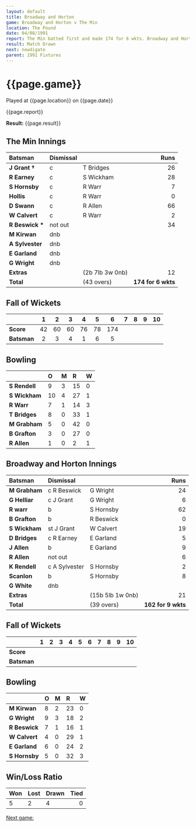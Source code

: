```yaml
---
layout: default
title: Broadway and Horton
game: Broadway and Horton v The Min
location: The Pound
date: 04/08/1991
report: The Min batted first and made 174 for 6 wkts. Broadway and Horton were 162 for 9 wkts when time ran out
result: Match Drawn
next: newdigate
parent: 1991 Fixtures
---
```


# {{page.game}}

Played at {{page.location}} on {{page.date}}

{{page.report}}

**Result:** {{page.result}}

## The Min Innings

| Batsman | Dismissal |  | Runs |
|:---|:---|---|---:|
| **J Grant &#8224;** | c | T Bridges | 26 | 
| **R Earney** | c | S Wickham | 28 | 
| **S Hornsby** | c | R Warr | 7 | 
| **Hollis** | c | R Warr | 0 | 
| **D Swann** | c | R Allen | 66 | 
| **W Calvert** | c | R Warr | 2 | 
| **R Beswick &#42;** | not out |  | 34 | 
| **M Kirwan** | dnb |  |  | 
| **A Sylvester** | dnb |  |  | 
| **E Garland** | dnb |  |  | 
| **G Wright** | dnb |  |  | 
| **Extras** | | (2b 7lb 3w 0nb) | 12 | 
| **Total** | | (43 overs) | **174 for 6 wkts** | 

## Fall of Wickets

| | 1 | 2 | 3 | 4 | 5 | 6 | 7 | 8 | 9 | 10 |
|---|:---:|:---:|:---:|:---:|:---:|:---:|:---:|:---:|:---:|:---:|
| **Score** | 42 | 60 | 60 | 76 | 78 | 174 |  |  |  |  | 
| **Batsman** | 2 | 3 | 4 | 1 | 6 | 5 |  |  |  |  | 

## Bowling

| | O | M | R | W |
|---|:---|:---|:---|:---|
| **S Rendell** | 9 | 3 | 15 | 0 | 
| **S Wickham** | 10 | 4 | 27 | 1 | 
| **R Warr** | 7 | 1 | 14 | 3 | 
| **T Bridges** | 8 | 0 | 33 | 1 |
| **M Grabham** | 5 | 0 | 42 | 0 | 
| **B Grafton** | 3 | 0 | 27 | 0 | 
| **R Allen** | 1 | 0 | 2 | 1 | 

## Broadway and Horton Innings

| Batsman | Dismissal |  | Runs |
|:---|:---|---|---:|
| **M Grabham** | c R Beswick | G Wright | 24 | 
| **G Helliar** | c J Grant | G Wright | 6 | 
| **R warr** | b | S Hornsby | 62 | 
| **B Grafton** | b | R Beswick | 0 | 
| **S Wickham** | st J Grant | W Calvert | 19 | 
| **D Bridges** | c R Earney | E Garland | 5 |
| **J Allen** | b | E Garland | 9 | 
| **R Allen** | not out |  | 6 |
| **K Rendell** | c A Sylvester | S Hornsby | 2 | 
| **Scanlon** | b | S Hornsby | 8 | 
| **G White** | dnb |  |  |
| **Extras** | | (15b 5lb 1w 0nb) | 21 | 
| **Total** | | (39 overs) | **162 for 9 wkts** | 

## Fall of Wickets

| | 1 | 2 | 3 | 4 | 5 | 6 | 7 | 8 | 9 | 10 |
|---|:---:|:---:|:---:|:---:|:---:|:---:|:---:|:---:|:---:|:---:|
| **Score** |  |  |  |  |  |  |  |  |  |  |
| **Batsman** |  |  |  |  |  |  |  |  |  |  |

## Bowling

| | O | M | R | W |
|---|:---|:---|:---|:---|
| **M Kirwan** | 8 | 2 | 23 | 0 | 
| **G Wright** | 9 | 3 | 18 | 2 | 
| **R Beswick** | 7 | 1 | 16 | 1 | 
| **W Calvert** | 4 | 0 | 29 | 1 | 
| **E Garland** | 6 | 0 | 24 | 2 |
| **S Hornsby** | 5 | 0 | 32 | 3 |

## Win/Loss Ratio

| Won | Lost | Drawn | Tied |
|:---|:---|:---|---:|
| 5 | 2 | 4 | 0 |

[Next game:]({{page.next}})